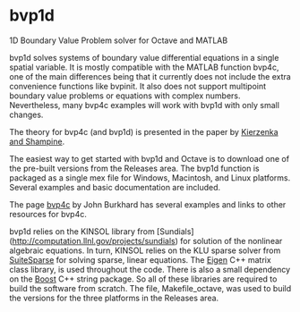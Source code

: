 # bvp1d
1D Boundary Value Problem solver for Octave and MATLAB

bvp1d solves systems of boundary value differential equations in a single
spatial variable. It is mostly compatible with the MATLAB function bvp4c,
one of the main differences being that it currently does not include the extra convenience functions like bvpinit. It also does not support multipoint
boundary value problems or equations with complex numbers.
Nevertheless, many bvp4c examples will work with bvp1d with only small
changes.

The theory for bvp4c (and bvp1d) is presented in the paper
by [Kierzenka and Shampine](http://dl.acm.org/citation.cfm?id=502801).

The easiest way to get started with bvp1d and Octave is to download one of the
pre-built versions from the Releases area. The bvp1d function is packaged as
a single mex file for Windows, Macintosh, and Linux platforms. Several examples
and basic documentation are included.

The page [bvp4c](https://people.sc.fsu.edu/~jburkardt/m_src/bvp4c/bvp4c.html) by John Burkhard 
has several examples and links to other resources for bvp4c.

bvp1d relies on the KINSOL library from [Sundials] 
(http://computation.llnl.gov/projects/sundials)
for solution of the nonlinear algebraic equations.
In turn, KINSOL relies on the KLU sparse solver from
[SuiteSparse](http://faculty.cse.tamu.edu/davis/suitesparse.html)
for solving sparse, linear equations.
The [Eigen](http://eigen.tuxfamily.org/index.php?title=Main_Page) C++ matrix class library,
is used throughout the code. There is also a small dependency on
the [Boost](http://www.boost.org/) C++ string package.
So all of these libraries are required to build the software
from scratch. The file, Makefile_octave, was used to build
the versions for the three platforms in the Releases area.
